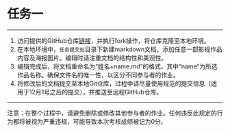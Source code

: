 # 任务一

---

1. 访问提供的GitHub仓库[链接](https://github.com/Ch1llNoodle/git-test-2024.git)，并执行fork操作，将仓库克隆至本地环境。
2. 在本地环境中，`任务提交处`目录下新建markdown文档，添加任意一部影视作品内容及海报图片。编辑时请注重文档的结构性和美观性。
3. 编辑完成后，将文档重命名为“姓名+name.md”的格式，其中“name”为所选作品名称。确保文件名的唯一性，以区分不同参与者的作业。
4. 将修改后的文档提交至本地Git仓库，过程中请尽量使用规范的提交信息（适用于12月1号之后的提交），并推送至远程GitHub仓库。

---

注意：在整个过程中，请避免删除或修改其他参与者的作业。任何违反此规定的行为都将被视为严重违规，可能导致本次考核成绩被记为0分。
